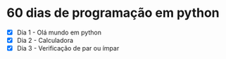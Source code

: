 # 60 dias de programação em python

- [X] Dia 1 - Olá mundo em python
- [X] Dia 2 - Calculadora
- [X] Dia 3 - Verificação de par ou ímpar